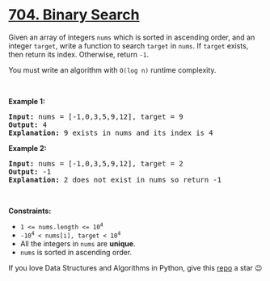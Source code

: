 # [704. Binary Search][title]

<p>Given an array of integers <code>nums</code> which is sorted in ascending order, and an integer <code>target</code>, write a function to search <code>target</code> in <code>nums</code>. If <code>target</code> exists, then return its index. Otherwise, return <code>-1</code>.</p>
<p>You must write an algorithm with <code>O(log n)</code> runtime complexity.</p>
<p> </p>
<p><strong>Example 1:</strong></p>
<pre><strong>Input:</strong> nums = [-1,0,3,5,9,12], target = 9
<strong>Output:</strong> 4
<strong>Explanation:</strong> 9 exists in nums and its index is 4
</pre>
<p><strong>Example 2:</strong></p>
<pre><strong>Input:</strong> nums = [-1,0,3,5,9,12], target = 2
<strong>Output:</strong> -1
<strong>Explanation:</strong> 2 does not exist in nums so return -1
</pre>
<p> </p>
<p><strong>Constraints:</strong></p>
<ul>
<li><code>1 &lt;= nums.length &lt;= 10<sup>4</sup></code></li>
<li><code>-10<sup>4</sup> &lt; nums[i], target &lt; 10<sup>4</sup></code></li>
<li>All the integers in <code>nums</code> are <strong>unique</strong>.</li>
<li><code>nums</code> is sorted in ascending order.</li>
</ul>


If you love Data Structures and Algorithms in Python, give this [repo][me] a star :wink:

[title]: https://leetcode.com/problems/binary-search
[me]: https://github.com/bumblebee211196/awesome-python-leetcode
